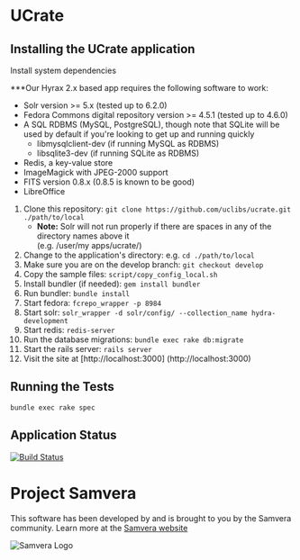 # UCrate

## Installing the UCrate application

Install system dependencies

***Our Hyrax 2.x based app requires the following software to work:

* Solr version >= 5.x (tested up to 6.2.0)
* Fedora Commons digital repository version >= 4.5.1 (tested up to 4.6.0)
* A SQL RDBMS (MySQL, PostgreSQL), though note that SQLite will be used by default if you're looking to get up and running quickly
  * libmysqlclient-dev (if running MySQL as RDBMS)
  * libsqlite3-dev (if running SQLite as RDBMS)
* Redis, a key-value store
* ImageMagick with JPEG-2000 support
* FITS version 0.8.x (0.8.5 is known to be good)
* LibreOffice

1. Clone this repository: `git clone https://github.com/uclibs/ucrate.git ./path/to/local`
    * **Note:** Solr will not run properly if there are spaces in any of the directory names above it <br />(e.g. /user/my apps/ucrate/)
1. Change to the application's directory: e.g. `cd ./path/to/local`  
1. Make sure you are on the develop branch: `git checkout develop`
1. Copy the sample files: `script/copy_config_local.sh`
1. Install bundler (if needed): `gem install bundler`
1. Run bundler: `bundle install`
1. Start fedora: ```fcrepo_wrapper -p 8984```
1. Start solr: ```solr_wrapper -d solr/config/ --collection_name hydra-development```
1. Start redis: ```redis-server```
1. Run the database migrations: `bundle exec rake db:migrate`
1. Start the rails server: `rails server`
1. Visit the site at [http://localhost:3000] (http://localhost:3000)

## Running the Tests
`bundle exec rake spec`

## Application Status

[![Build Status](https://travis-ci.org/uclibs/ucrate.svg?branch=sandbox)](https://travis-ci.org/uclibs/ucrate)

# Project Samvera
This software has been developed by and is brought to you by the Samvera community. Learn more at the
[Samvera website](http://projecthydra.org)

![Samvera Logo](https://wiki.duraspace.org/download/thumbnails/87459292/samvera-fall-font2-200w.png?version=1&modificationDate=1498550535816&api=v2)
